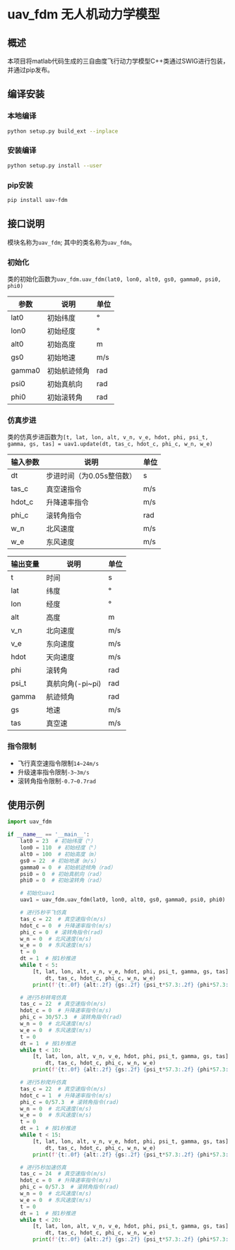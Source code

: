 
# uav_fdm 无人机动力学模型

## 概述

本项目将matlab代码生成的三自由度飞行动力学模型C++类通过SWIG进行包装，并通过pip发布。

## 编译安装

### 本地编译

```bash
python setup.py build_ext --inplace
```

### 安装编译

```bash
python setup.py install --user
```

### pip安装

```bash
pip install uav-fdm
```

## 接口说明

模块名称为```uav_fdm```;
其中的类名称为```uav_fdm```。

### 初始化

类的初始化函数为```uav_fdm.uav_fdm(lat0, lon0, alt0, gs0, gamma0, psi0, phi0)```

| 参数 | 说明 | 单位 |
|--- | --- | --- |
| lat0 | 初始纬度 | °|
| lon0 | 初始经度|°
| alt0 | 初始高度|m
| gs0 | 初始地速|m/s
| gamma0 | 初始航迹倾角|rad
| psi0 | 初始真航向|rad
| phi0 | 初始滚转角|rad

### 仿真步进

类的仿真步进函数为``` [t, lat, lon, alt, v_n, v_e, hdot, phi, psi_t, gamma, gs, tas] = uav1.update(dt, tas_c, hdot_c, phi_c, w_n, w_e) ```

| 输入参数 | 说明 | 单位 |
|--- | --- | --- |
| dt  | 步进时间（为0.05s整倍数）|s
| tas_c  | 真空速指令|m/s
| hdot_c | 升降速率指令|m/s
| phi_c  | 滚转角指令|rad
| w_n    | 北风速度|m/s
| w_e    | 东风速度|m/s

| 输出变量 | 说明 | 单位 |
|--- | --- | --- |
| t | 时间 | s
|lat | 纬度 | °
|lon | 经度 | °
|alt | 高度 | m
|v_n | 北向速度 | m/s
|v_e | 东向速度 | m/s
|hdot | 天向速度 | m/s
|phi | 滚转角 | rad
|psi_t | 真航向角(-pi~pi) | rad
|gamma | 航迹倾角 | rad
|gs | 地速 | m/s
| tas | 真空速 | m/s

### 指令限制

* 飞行真空速指令限制```14~24m/s```
* 升级速率指令限制```-3~3m/s```
* 滚转角指令限制```-0.7~0.7rad```

## 使用示例

```python
import uav_fdm

if __name__ == '__main__':
    lat0 = 23  # 初始纬度（°）
    lon0 = 110  # 初始经度（°）
    alt0 = 100  # 初始高度（m）
    gs0 = 22  # 初始地速（m/s）
    gamma0 = 0  # 初始航迹倾角（rad）
    psi0 = 0  # 初始真航向（rad）
    phi0 = 0  # 初始滚转角（rad）

    # 初始化uav1
    uav1 = uav_fdm.uav_fdm(lat0, lon0, alt0, gs0, gamma0, psi0, phi0)

    # 进行5秒平飞仿真
    tas_c = 22  # 真空速指令(m/s)
    hdot_c = 0  # 升降速率指令(m/s)
    phi_c = 0  # 滚转角指令(rad)
    w_n = 0  # 北风速度(m/s)
    w_e = 0  # 东风速度(m/s)
    t = 0
    dt = 1  # 按1秒推进
    while t < 5:
        [t, lat, lon, alt, v_n, v_e, hdot, phi, psi_t, gamma, gs, tas] = uav1.update(
            dt, tas_c, hdot_c, phi_c, w_n, w_e)
        print(f'{t:.0f} {alt:.2f} {gs:.2f} {psi_t*57.3:.2f} {phi*57.3:.2f}')

    # 进行5秒转弯仿真
    tas_c = 22  # 真空速指令(m/s)
    hdot_c = 0  # 升降速率指令(m/s)
    phi_c = 30/57.3  # 滚转角指令(rad)
    w_n = 0  # 北风速度(m/s)
    w_e = 0  # 东风速度(m/s)
    t = 0
    dt = 1  # 按1秒推进
    while t < 10:
        [t, lat, lon, alt, v_n, v_e, hdot, phi, psi_t, gamma, gs, tas] = uav1.update(
            dt, tas_c, hdot_c, phi_c, w_n, w_e)
        print(f'{t:.0f} {alt:.2f} {gs:.2f} {psi_t*57.3:.2f} {phi*57.3:.2f}')

    # 进行5秒爬升仿真
    tas_c = 22  # 真空速指令(m/s)
    hdot_c = 1  # 升降速率指令(m/s)
    phi_c = 0/57.3  # 滚转角指令(rad)
    w_n = 0  # 北风速度(m/s)
    w_e = 0  # 东风速度(m/s)
    t = 0
    dt = 1  # 按1秒推进
    while t < 15:
        [t, lat, lon, alt, v_n, v_e, hdot, phi, psi_t, gamma, gs, tas] = uav1.update(
            dt, tas_c, hdot_c, phi_c, w_n, w_e)
        print(f'{t:.0f} {alt:.2f} {gs:.2f} {psi_t*57.3:.2f} {phi*57.3:.2f}')

    # 进行5秒加速仿真
    tas_c = 24  # 真空速指令(m/s)
    hdot_c = 0  # 升降速率指令(m/s)
    phi_c = 0/57.3  # 滚转角指令(rad)
    w_n = 0  # 北风速度(m/s)
    w_e = 0  # 东风速度(m/s)
    t = 0
    dt = 1  # 按1秒推进
    while t < 20:
        [t, lat, lon, alt, v_n, v_e, hdot, phi, psi_t, gamma, gs, tas] = uav1.update(
            dt, tas_c, hdot_c, phi_c, w_n, w_e)
        print(f'{t:.0f} {alt:.2f} {gs:.2f} {psi_t*57.3:.2f} {phi*57.3:.2f}')
```
